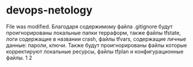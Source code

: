 # devops-netology
File was  modified.
Благодаря содержимому файла .gitignore будут проигнорированы локальные папки терраформ, также файлы tfstate, логи содержащие в названии crash, файлы tfvars, содержащие личные данные: пароли, ключи. Также будут проигнорированы файлы которые корректируют локальные ресурсы, файлы tfplan и конфигурационные файлы.
1
2
